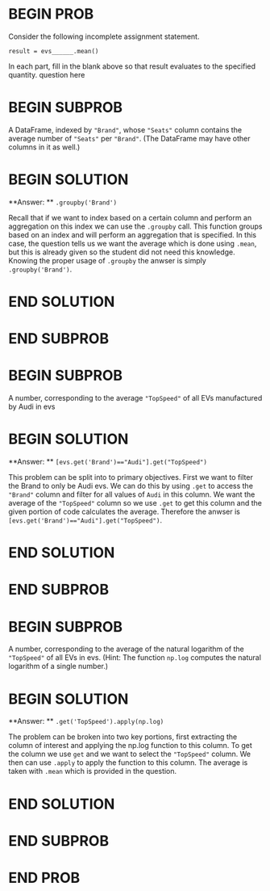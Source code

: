 # BEGIN PROB

Consider the following incomplete assignment statement.

`result = evs______.mean()`

In each part, fill in the blank above so that result evaluates to the specified quantity.
question here

# BEGIN SUBPROB

A DataFrame, indexed by `"Brand"`, whose `"Seats"` column contains the average
number of `"Seats"` per `"Brand"`. (The DataFrame may have other columns in it as
well.)

# BEGIN SOLUTION

**Answer: ** `.groupby('Brand')`

Recall that if we want to index based on a certain column and perform an aggregation on this index
we can use the `.groupby` call. This function groups based on an index and will perform an aggregation that is specified.
In this case, the question tells us we want the average which is done using `.mean`, but this is already given
so the student did not need this knowledge. Knowing the proper usage of `.groupby` the anwser is simply `.groupby('Brand')`.


# END SOLUTION

# END SUBPROB

# BEGIN SUBPROB

A number, corresponding to the average `"TopSpeed"` of all EVs manufactured
by Audi in evs

# BEGIN SOLUTION

**Answer: ** `[evs.get('Brand')=="Audi"].get("TopSpeed")`

This problem can be split into to primary objectives. First we want to filter
the Brand to only be Audi evs. We can do this by using `.get` to access the `"Brand"` column
and filter for all values of `Audi` in this column. We want the average of the `"TopSpeed"` column
so we use `.get` to get this column and the given portion of code calculates the average. Therefore the anwser is
`[evs.get('Brand')=="Audi"].get("TopSpeed")`. 

# END SOLUTION

# END SUBPROB

# BEGIN SUBPROB

A number, corresponding to the average of the natural logarithm of the `"TopSpeed"`
of all EVs in evs. (Hint: The function `np.log` computes the natural logarithm of a
single number.)

# BEGIN SOLUTION

**Answer: ** `.get('TopSpeed').apply(np.log)`

The problem can be broken into two key portions, first extracting the column of interest
and applying the np.log function to this column. To get the column we use `get` and we 
want to select the `"TopSpeed"` column. We then can use `.apply` to apply the function
to this column. The average is taken with `.mean` which is provided in the question. 

# END SOLUTION

# END SUBPROB

# END PROB